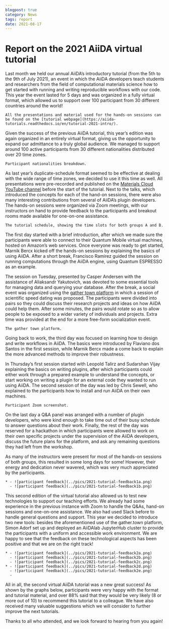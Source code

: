 ```yaml
---
blogpost: true
category: News
tags: report
date: 2021-08-17
---
```


# Report on the 2021 AiiDA virtual tutorial

Last month we held our annual AiiDA’s introductory tutorial (from the 5th to the 9th of July 2021), an event in which the AiiDA developers teach students and researchers from the field of computational materials science how to get started with running and writing reproducible workflows with our code. This year the event lasted for 5 days and was organized in a fully virtual format, which allowed us to support over 100 participant from 30 different countries around the world!

```{seealso}
All the presentations and material used for the hands-on sessions can be found on the [tutorial webpage](https://aiida-tutorials.readthedocs.io/en/tutorial-2021-intro/).
```

Given the success of the previous AiiDA tutorial, this year’s edition was again organized in an entirely virtual format, giving us the opportunity to expand our admittance to a truly global audience. We managed to support around 100 active participants from 30 different nationalities distributed over 20 time zones.

```{figure} ../pics/2021-tutorial-chart1.png
Participant nationalities breakdown.
```

As last year’s duplicate-schedule format seemed to be effective at dealing with the wide range of time zones, we decided to use it this time as well. All presentations were pre-recorded and published on the [Materials Cloud YouTube channel](https://www.youtube.com/channel/UC-NZvRRQ5VzT2wKE5DM1N3A) before the start of the tutorial. Next to the talks, which introduced the concepts for each of the hand-on sessions, there were also many interesting contributions from several of AiiDA’s plugin developers. The hands-on sessions were organized via Zoom meetings, with our instructors on hand to provide feedback to the participants and breakout rooms made available for one-on-one assistance.

```{figure} ../pics/2021-tutorial-schedule.png
The tutorial schedule, showing the time slots for both groups A and B.
```

The first day started with a brief introduction, after which we made sure the participants were able to connect to their Quantum Mobile virtual machines, hosted on Amazon’s web services. Once everyone was ready to get started, Marnik Bercx kicked off the hands-on sessions by explaining the basics of using AiiDA. After a short break, Francisco Ramirez guided the session on running computations through the AiiDA engine, using Quantum ESPRESSO as an example.

The session on Tuesday, presented by Casper Andersen with the assistance of Aliaksandr Yakutovich, was devoted to some essential tools for managing data and querying your database. After the break, a social event was organized using the [gather town platform](https://www.gather.town/) in which a session of scientific speed dating was proposed. The participants were divided into pairs so they could discuss their research projects and ideas on how AiiDA could help them. After some minutes, the pairs would rotate so as to allow people to be exposed to a wider variety of individuals and projects. Extra time was provided at the end for a more free-form socialization event.

```{figure} ../pics/2021-tutorial-gathertown.png
The gather town platform.
```

Going back to work, the third day was focused on learning how to design and write workflows in AiiDA. The basics were introduced by Flaviano dos Santos in the first session, while Marnik Bercx made a come back to explain the more advanced methods to improve their robustness.

In Thursday’s first session started with Leopold Talirz and Sudarshan Vijay explaining the basics on writing plugins, after which participants could either work through a prepared example to understand the concepts, or start working on writing a plugin for an external code they wanted to run using AiiDA. The second session of the day was led by Chris Sewell, who explained to the participants how to install and run AiiDA on their own machines.

```{figure} ../pics/2021-tutorial-zoom.jpeg
Participant Zoom screenshot.
```

On the last day a Q&A panel was arranged with a number of plugin developers, who were kind enough to take time out of their busy schedule to answer questions about their work. Finally, the rest of the day was reserved for a hackathon in which participants were allowed to work on their own specific projects under the supervision of the AiiDA developers, discuss the future plans for the platform, and ask any remaining questions they had left from the workshop.

As many of the instructors were present for most of the hands-on sessions of both groups, this resulted in some long days for some! However, their energy and dedication never wavered, which was very much appreciated by the participants.

```{list-table}
* - ![participant feedback](../pics/2021-tutorial-feedback1a.png)
  - ![participant feedback](../pics/2021-tutorial-feedback1b.png)
```

This second edition of the virtual tutorial also allowed us to test new technologies to support our teaching efforts. We already had some experience in the previous instance with Zoom to handle the Q&As, hand-on sessions and one-on-one assistance. We also had used Slack before to handle general questions and support. This year we decided to introduce two new tools: besides the aforementioned use of the gather.town platform, Simon Adorf set up and deployed an AiiDAlab JupyterHub cluster to provide the participants with a uniform and accessible work environment. We are happy to see that the feedback on these technological aspects has been positive and that we are on the right track!

```{list-table}
* - ![participant feedback](../pics/2021-tutorial-feedback2a.png)
  - ![participant feedback](../pics/2021-tutorial-feedback2b.png)
  - ![participant feedback](../pics/2021-tutorial-feedback2c.png)
* - ![participant feedback](../pics/2021-tutorial-feedback2d.png)
  - ![participant feedback](../pics/2021-tutorial-feedback2e.png)
  -
```

All in all, the second virtual AiiDA tutorial was a new great success! As shown by the graphs below, participants were very happy with the format and tutorial material, and over 88% said that they would be very likely (8 or more out of 10) to recommend this tutorial to a colleague. We have also received many valuable suggestions which we will consider to further improve the next tutorials.

Thanks to all who attended, and we look forward to hearing from you again!

```{image} ../pics/2021-tutorial-feedback3.png
```
